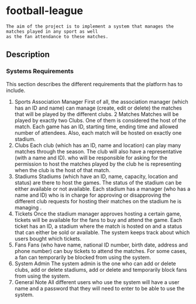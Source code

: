 # football-league
    The aim of the project is to implement a system that manages the matches played in any sport as well
    as the fan attendance to these matches.
## Description
 ### Systems Requirements
This section describes the different requirements that the platform has to include.
1. Sports Association Manager
First of all, the association manager (which has an ID and name) can manage (create, edit or delete) the
matches that will be played by the different clubs.
2 Matches
Matches will be played by exactly two Clubs. One of them is considered the host of the match. Each
game has an ID, starting time, ending time and allowed number of attendees. Also, each match will be
hosted on exactly one stadium.
3. Clubs
Each club (which has an ID, name and location) can play many matches through the season. The club
will also have a representative (with a name and ID). who will be responsible for asking for the permission
to host the matches played by the club he is representing when the club is the host of that match.
3. Stadiums
Stadiums (which have an ID, name, capacity, location and status) are there to host the games. The status
of the stadium can be either available or not available. Each stadium has a manager (who has a name and
ID) who is in charge for approving or disapproving the different club requests for hosting their matches
on the stadium he is managing .
4. Tickets
Once the stadium manager approves hosting a certain game, tickets will be available for the fans to buy
and attend the game. Each ticket has an ID, a stadium where the match is hosted on and a status that
can either be sold or available. The system keeps track about which users bought which tickets.
5. Fans
Fans (who have name, national ID number, birth date, address and phone number) can buy tickets to
attend the matches. For some cases, a fan can temporarily be blocked from using the system.
6. System Admin
The system admin is the one who can add or delete clubs, add or delete stadiums, add or delete and
temporarily block fans from using the system.
7. General Note
All different users who use the system will have a user name and a password that they will need to enter
to be able to use the system.
